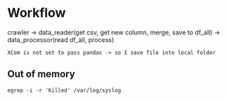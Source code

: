 # Workflow

crawler -> data_reader(get csv, get new column, merge, save to df_all) -> data_processor(read df_all, process) 

`XCom is not set to pass pandas -> so I save file into local folder`

## Out of memory
`egrep -i -r 'Killed' /var/log/syslog`